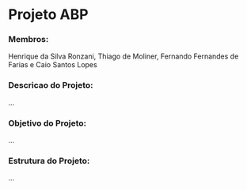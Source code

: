 # **Projeto ABP**

### Membros:

Henrique da Silva Ronzani, Thiago de Moliner, Fernando Fernandes de Farias e Caio Santos Lopes

### Descricao do Projeto:

...

### Objetivo do Projeto:

...

### Estrutura do Projeto:

...
